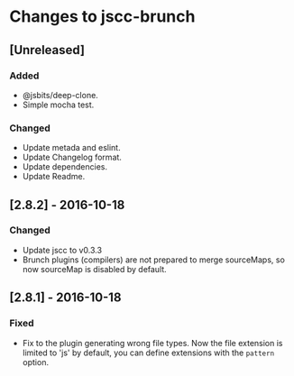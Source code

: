 # Changes to jscc-brunch

## \[Unreleased]

### Added

- @jsbits/deep-clone.
- Simple mocha test.

### Changed

- Update metada and eslint.
- Update Changelog format.
- Update dependencies.
- Update Readme.

## \[2.8.2] - 2016-10-18

### Changed

- Update jscc to v0.3.3
- Brunch plugins (compilers) are not prepared to merge sourceMaps, so now sourceMap is disabled by default.

## \[2.8.1] - 2016-10-18

### Fixed

- Fix to the plugin generating wrong file types.
  Now the file extension is limited to 'js' by default, you can define extensions with the `pattern` option.
